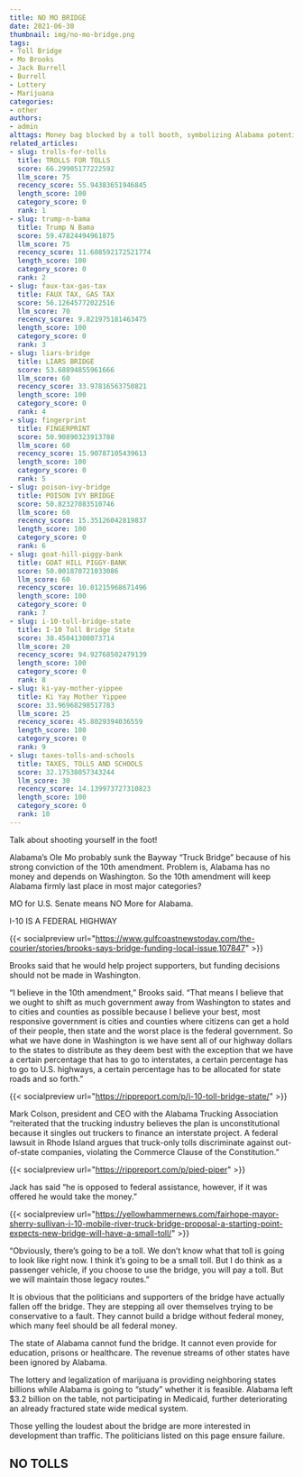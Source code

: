 ```yaml
---
title: NO MO BRIDGE
date: 2021-06-30
thumbnail: img/no-mo-bridge.png
tags:
- Toll Bridge
- Mo Brooks
- Jack Burrell
- Burrell
- Lottery
- Marijuana
categories:
- other
authors:
- admin
alttags: Money bag blocked by a toll booth, symbolizing Alabama potentially losing federal funding for infrastructure projects
related_articles:
- slug: trolls-for-tolls
  title: TROLLS FOR TOLLS
  score: 66.29905177222592
  llm_score: 75
  recency_score: 55.94383651946845
  length_score: 100
  category_score: 0
  rank: 1
- slug: trump-n-bama
  title: Trump N Bama
  score: 59.47824494961875
  llm_score: 75
  recency_score: 11.608592172521774
  length_score: 100
  category_score: 0
  rank: 2
- slug: faux-tax-gas-tax
  title: FAUX TAX, GAS TAX
  score: 56.12645772022516
  llm_score: 70
  recency_score: 9.821975181463475
  length_score: 100
  category_score: 0
  rank: 3
- slug: liars-bridge
  title: LIARS BRIDGE
  score: 53.68894855961666
  llm_score: 60
  recency_score: 33.97816563750821
  length_score: 100
  category_score: 0
  rank: 4
- slug: fingerprint
  title: FINGERPRINT
  score: 50.90890323913788
  llm_score: 60
  recency_score: 15.90787105439613
  length_score: 100
  category_score: 0
  rank: 5
- slug: poison-ivy-bridge
  title: POISON IVY BRIDGE
  score: 50.82327083510746
  llm_score: 60
  recency_score: 15.35126042819837
  length_score: 100
  category_score: 0
  rank: 6
- slug: goat-hill-piggy-bank
  title: GOAT HILL PIGGY-BANK
  score: 50.001870721033086
  llm_score: 60
  recency_score: 10.01215968671496
  length_score: 100
  category_score: 0
  rank: 7
- slug: i-10-toll-bridge-state
  title: I-10 Toll Bridge State
  score: 38.45041308073714
  llm_score: 20
  recency_score: 94.92768502479139
  length_score: 100
  category_score: 0
  rank: 8
- slug: ki-yay-mother-yippee
  title: Ki Yay Mother Yippee
  score: 33.96968298517783
  llm_score: 25
  recency_score: 45.8029394036559
  length_score: 100
  category_score: 0
  rank: 9
- slug: taxes-tolls-and-schools
  title: TAXES, TOLLS AND SCHOOLS
  score: 32.17538057343244
  llm_score: 30
  recency_score: 14.139973727310823
  length_score: 100
  category_score: 0
  rank: 10
---
```

Talk about shooting yourself in the foot!

Alabama’s Ole Mo probably sunk the Bayway “Truck Bridge” because of his strong conviction of the 10th amendment. Problem is, Alabama has no money and depends on Washington. So the 10th amendment will keep Alabama firmly last place in most major categories?

MO for U.S. Senate means NO More for Alabama.

I-10 IS A FEDERAL HIGHWAY

{{< socialpreview url="https://www.gulfcoastnewstoday.com/the-courier/stories/brooks-says-bridge-funding-local-issue,107847" >}}

Brooks said that he would help project supporters, but funding decisions should not be made in Washington.

“I believe in the 10th amendment,” Brooks said. “That means I believe that we ought to shift as much government away from Washington to states and to cities and counties as possible because I believe your best, most responsive government is cities and counties where citizens can get a hold of their people, then state and the worst place is the federal government. So what we have done in Washington is we have sent all of our highway dollars to the states to distribute as they deem best with the exception that we have a certain percentage that has to go to interstates, a certain percentage has to go to U.S. highways, a certain percentage has to be allocated for state roads and so forth.”

{{< socialpreview url="https://rippreport.com/p/i-10-toll-bridge-state/" >}}

Mark Colson, president and CEO with the Alabama Trucking Association “reiterated that the trucking industry believes the plan is unconstitutional because it singles out truckers to finance an interstate project. A federal lawsuit in Rhode Island argues that truck-only tolls discriminate against out-of-state companies, violating the Commerce Clause of the Constitution.”

{{< socialpreview url="https://rippreport.com/p/pied-piper" >}}

Jack has said “he is opposed to federal assistance, however, if it was offered he would take the money.”

{{< socialpreview url="https://yellowhammernews.com/fairhope-mayor-sherry-sullivan-i-10-mobile-river-truck-bridge-proposal-a-starting-point-expects-new-bridge-will-have-a-small-toll/" >}}

“Obviously, there’s going to be a toll. We don’t know what that toll is going to look like right now. I think it’s going to be a small toll. But I do think as a passenger vehicle, if you choose to use the bridge, you will pay a toll. But we will maintain those legacy routes.”

It is obvious that the politicians and supporters of the bridge have actually fallen off the bridge. They are stepping all over themselves trying to be conservative to a fault. They cannot build a bridge without federal money, which many feel should be all federal money.

The state of Alabama cannot fund the bridge. It cannot even provide for education, prisons or healthcare. The revenue streams of other states have been ignored by Alabama.

The lottery and legalization of marijuana is providing neighboring states billions while Alabama is going to “study” whether it is feasible. Alabama left $3.2 billion on the table, not participating in Medicaid, further deteriorating an already fractured state wide medical system.

Those yelling the loudest about the bridge are more interested in development than traffic. The politicians listed on this page ensure failure.

## NO TOLLS
